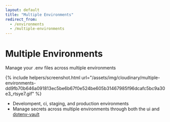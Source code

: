 ```yaml
---
layout: default
title: "Multiple Environments"
redirect_from:
  - /environments
  - /multiple-environments
---
```


<div class="container">
  <div class="row text-center mb-3">
    <div class="col">
      <h1 class="display-1 fw-extrabold mt-5 lh-1">Multiple Environments</h1>
      <div class="row">
        <div class="col-lg-8 offset-lg-2">
          <p class="h2 fw-light mt-1">Manage your .env files across multiple environments</p>
        </div>
      </div>
    </div>
  </div>
</div>

<div class="row mb-5">
  <div class="col-lg-8 offset-lg-2">
    {% include helpers/screenshot.html url="/assets/img/cloudinary/multiple-environments-dd9fb70b646a091813ec5be6b67f0e524be605b31467985f96dcafc5bc9a30e3_rtsye7.gif" %}
    <ul>
      <li>Develompent, ci, staging, and production environments</li>
      <li>Manage secrets across multiple environments through both the ui and <a href="/install">dotenv-vault</a></li>
    </ul>
  </div>
</div>
